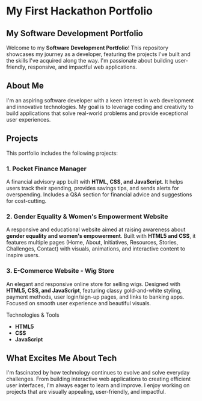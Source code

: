 # My First Hackathon Portfolio

## My Software Development Portfolio

Welcome to my **Software Development Portfolio**! This repository showcases my journey as a developer, featuring the projects I've built and the skills I've acquired along the way. I'm passionate about building user-friendly, responsive, and impactful web applications.

## About Me

I'm an aspiring software developer with a keen interest in web development and innovative technologies. My goal is to leverage coding and creativity to build applications that solve real-world problems and provide exceptional user experiences.

## Projects

This portfolio includes the following projects:

### 1. Pocket Finance Manager
A financial advisory app built with **HTML, CSS, and JavaScript**. It helps users track their spending, provides savings tips, and sends alerts for overspending. Includes a Q&A section for financial advice and suggestions for cost-cutting.  

### 2. Gender Equality & Women's Empowerment Website
A responsive and educational website aimed at raising awareness about **gender equality and women's empowerment**. Built with **HTML5 and CSS**, it features multiple pages (Home, About, Initiatives, Resources, Stories, Challenges, Contact) with visuals, animations, and interactive content to inspire users.

### 3. E-Commerce Website - Wig Store
An elegant and responsive online store for selling wigs. Designed with **HTML5, CSS, and JavaScript**, featuring classy gold-and-white styling, payment methods, user login/sign-up pages, and links to banking apps. Focused on smooth user experience and beautiful visuals.

Technologies & Tools

- **HTML5**
- **CSS**
- **JavaScript**

## What Excites Me About Tech

I'm fascinated by how technology continues to evolve and solve everyday challenges. From building interactive web applications to creating efficient user interfaces, I'm always eager to learn and improve. I enjoy working on projects that are visually appealing, user-friendly, and impactful.


